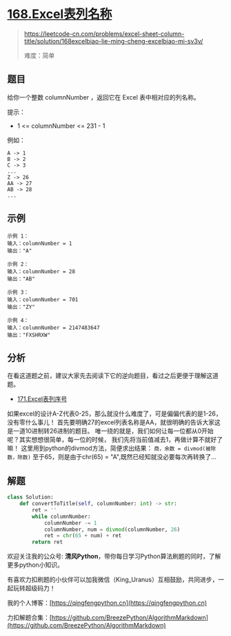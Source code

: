 # [168.Excel表列名称](https://leetcode-cn.com/problems/excel-sheet-column-title/solution/168excelbiao-lie-ming-cheng-excelbiao-mi-sv3v/)
> https://leetcode-cn.com/problems/excel-sheet-column-title/solution/168excelbiao-lie-ming-cheng-excelbiao-mi-sv3v/
> 
> 难度：简单

## 题目

给你一个整数 columnNumber ，返回它在 Excel 表中相对应的列名称。

提示：
- 1 <= columnNumber <= 231 - 1

例如：
```
A -> 1
B -> 2
C -> 3
...
Z -> 26
AA -> 27
AB -> 28 
...
```

## 示例

```
示例 1：
输入：columnNumber = 1
输出："A"

示例 2：
输入：columnNumber = 28
输出："AB"

示例 3：
输入：columnNumber = 701
输出："ZY"

示例 4：
输入：columnNumber = 2147483647
输出："FXSHRXW"
```

## 分析

在看这道题之前，建议大家先去阅读下它的逆向题目，看过之后更便于理解这道题。

- [171.Excel表列序号](https://leetcode-cn.com/problems/excel-sheet-column-number/solution/171excelbiao-lie-xu-hao-xiang-xi-jie-xi-4bygt/)

如果excel的设计A-Z代表0-25，那么就没什么难度了，可是偏偏代表的是1-26，没有零什么事儿！
首先要明确27的excel列表名称是AA，就很明确的告诉大家这是一道10进制转26进制的题目。
唯一绕的就是，我们如何让每一位都从0开始呢？其实想想很简单，每一位的时候，
我们先将当前值减去1，再做计算不就好了嘛！
这里用到python的divmod方法，简便求出结果：
`商，余数 = divmod(被除数，除数)`
至于65，则是由于chr(65) = "A",既然已经知就没必要每次再转换了...

## 解题
```python
class Solution:
    def convertToTitle(self, columnNumber: int) -> str:
        ret = ''
        while columnNumber:
            columnNumber -= 1
            columnNumber, num = divmod(columnNumber, 26)
            ret = chr(65 + num) + ret
        return ret
```

欢迎关注我的公众号: **清风Python**，带你每日学习Python算法刷题的同时，了解更多python小知识。

有喜欢力扣刷题的小伙伴可以加我微信（King_Uranus）互相鼓励，共同进步，一起玩转超级码力！

我的个人博客：[https://qingfengpython.cn](https://qingfengpython.cn)

力扣解题合集：[https://github.com/BreezePython/AlgorithmMarkdown](https://github.com/BreezePython/AlgorithmMarkdown)